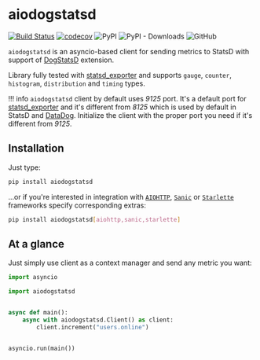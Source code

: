 # aiodogstatsd

[![Build Status](https://github.com/Gr1N/aiodogstatsd/workflows/default/badge.svg)](https://github.com/Gr1N/aiodogstatsd/actions?query=workflow%3Adefault) [![codecov](https://codecov.io/gh/Gr1N/aiodogstatsd/branch/master/graph/badge.svg)](https://codecov.io/gh/Gr1N/aiodogstatsd) ![PyPI](https://img.shields.io/pypi/v/aiodogstatsd.svg?label=pypi%20version) ![PyPI - Downloads](https://img.shields.io/pypi/dm/aiodogstatsd.svg?label=pypi%20downloads) ![GitHub](https://img.shields.io/github/license/Gr1N/aiodogstatsd.svg)

`aiodogstatsd` is an asyncio-based client for sending metrics to StatsD with support of [DogStatsD](https://docs.datadoghq.com/developers/dogstatsd/) extension.

Library fully tested with [statsd_exporter](https://github.com/prometheus/statsd_exporter) and supports `gauge`, `counter`, `histogram`, `distribution` and `timing` types.

!!! info
    `aiodogstatsd` client by default uses _9125_ port. It's a default port for [statsd_exporter](https://github.com/prometheus/statsd_exporter) and it's different from _8125_ which is used by default in StatsD and [DataDog](https://www.datadoghq.com/). Initialize the client with the proper port you need if it's different from _9125_.

## Installation

Just type:

```sh
pip install aiodogstatsd
```

...or if you're interested in integration with [`AIOHTTP`](https://aiohttp.readthedocs.io/), [`Sanic`](https://sanicframework.org/) or [`Starlette`](https://www.starlette.io) frameworks specify corresponding extras:

```sh
pip install aiodogstatsd[aiohttp,sanic,starlette]
```

## At a glance

Just simply use client as a context manager and send any metric you want:

```python
import asyncio

import aiodogstatsd


async def main():
    async with aiodogstatsd.Client() as client:
        client.increment("users.online")


asyncio.run(main())
```
